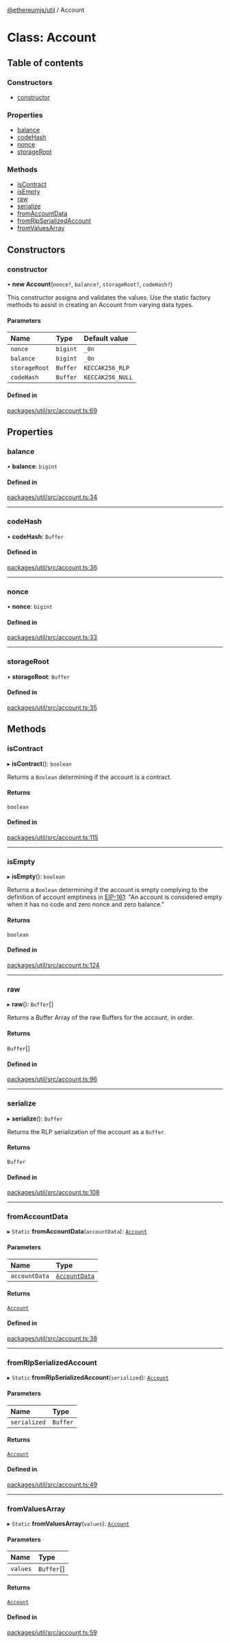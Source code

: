 [@ethereumjs/util](../README.md) / Account

# Class: Account

## Table of contents

### Constructors

- [constructor](Account.md#constructor)

### Properties

- [balance](Account.md#balance)
- [codeHash](Account.md#codehash)
- [nonce](Account.md#nonce)
- [storageRoot](Account.md#storageroot)

### Methods

- [isContract](Account.md#iscontract)
- [isEmpty](Account.md#isempty)
- [raw](Account.md#raw)
- [serialize](Account.md#serialize)
- [fromAccountData](Account.md#fromaccountdata)
- [fromRlpSerializedAccount](Account.md#fromrlpserializedaccount)
- [fromValuesArray](Account.md#fromvaluesarray)

## Constructors

### constructor

• **new Account**(`nonce?`, `balance?`, `storageRoot?`, `codeHash?`)

This constructor assigns and validates the values.
Use the static factory methods to assist in creating an Account from varying data types.

#### Parameters

| Name | Type | Default value |
| :------ | :------ | :------ |
| `nonce` | `bigint` | `_0n` |
| `balance` | `bigint` | `_0n` |
| `storageRoot` | `Buffer` | `KECCAK256_RLP` |
| `codeHash` | `Buffer` | `KECCAK256_NULL` |

#### Defined in

[packages/util/src/account.ts:69](https://github.com/ethereumjs/ethereumjs-monorepo/blob/master/packages/util/src/account.ts#L69)

## Properties

### balance

• **balance**: `bigint`

#### Defined in

[packages/util/src/account.ts:34](https://github.com/ethereumjs/ethereumjs-monorepo/blob/master/packages/util/src/account.ts#L34)

___

### codeHash

• **codeHash**: `Buffer`

#### Defined in

[packages/util/src/account.ts:36](https://github.com/ethereumjs/ethereumjs-monorepo/blob/master/packages/util/src/account.ts#L36)

___

### nonce

• **nonce**: `bigint`

#### Defined in

[packages/util/src/account.ts:33](https://github.com/ethereumjs/ethereumjs-monorepo/blob/master/packages/util/src/account.ts#L33)

___

### storageRoot

• **storageRoot**: `Buffer`

#### Defined in

[packages/util/src/account.ts:35](https://github.com/ethereumjs/ethereumjs-monorepo/blob/master/packages/util/src/account.ts#L35)

## Methods

### isContract

▸ **isContract**(): `boolean`

Returns a `Boolean` determining if the account is a contract.

#### Returns

`boolean`

#### Defined in

[packages/util/src/account.ts:115](https://github.com/ethereumjs/ethereumjs-monorepo/blob/master/packages/util/src/account.ts#L115)

___

### isEmpty

▸ **isEmpty**(): `boolean`

Returns a `Boolean` determining if the account is empty complying to the definition of
account emptiness in [EIP-161](https://eips.ethereum.org/EIPS/eip-161):
"An account is considered empty when it has no code and zero nonce and zero balance."

#### Returns

`boolean`

#### Defined in

[packages/util/src/account.ts:124](https://github.com/ethereumjs/ethereumjs-monorepo/blob/master/packages/util/src/account.ts#L124)

___

### raw

▸ **raw**(): `Buffer`[]

Returns a Buffer Array of the raw Buffers for the account, in order.

#### Returns

`Buffer`[]

#### Defined in

[packages/util/src/account.ts:96](https://github.com/ethereumjs/ethereumjs-monorepo/blob/master/packages/util/src/account.ts#L96)

___

### serialize

▸ **serialize**(): `Buffer`

Returns the RLP serialization of the account as a `Buffer`.

#### Returns

`Buffer`

#### Defined in

[packages/util/src/account.ts:108](https://github.com/ethereumjs/ethereumjs-monorepo/blob/master/packages/util/src/account.ts#L108)

___

### fromAccountData

▸ `Static` **fromAccountData**(`accountData`): [`Account`](Account.md)

#### Parameters

| Name | Type |
| :------ | :------ |
| `accountData` | [`AccountData`](../interfaces/AccountData.md) |

#### Returns

[`Account`](Account.md)

#### Defined in

[packages/util/src/account.ts:38](https://github.com/ethereumjs/ethereumjs-monorepo/blob/master/packages/util/src/account.ts#L38)

___

### fromRlpSerializedAccount

▸ `Static` **fromRlpSerializedAccount**(`serialized`): [`Account`](Account.md)

#### Parameters

| Name | Type |
| :------ | :------ |
| `serialized` | `Buffer` |

#### Returns

[`Account`](Account.md)

#### Defined in

[packages/util/src/account.ts:49](https://github.com/ethereumjs/ethereumjs-monorepo/blob/master/packages/util/src/account.ts#L49)

___

### fromValuesArray

▸ `Static` **fromValuesArray**(`values`): [`Account`](Account.md)

#### Parameters

| Name | Type |
| :------ | :------ |
| `values` | `Buffer`[] |

#### Returns

[`Account`](Account.md)

#### Defined in

[packages/util/src/account.ts:59](https://github.com/ethereumjs/ethereumjs-monorepo/blob/master/packages/util/src/account.ts#L59)
